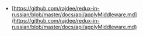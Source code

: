 * [https://github.com/rajdee/redux-in-russian/blob/master/docs/api/applyMiddleware.md](https://github.com/rajdee/redux-in-russian/blob/master/docs/api/applyMiddleware.md)